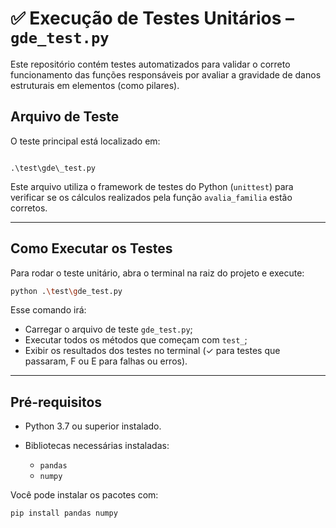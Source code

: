 # ✅ Execução de Testes Unitários – `gde_test.py`

Este repositório contém testes automatizados para validar o correto funcionamento das funções responsáveis por avaliar a gravidade de danos estruturais em elementos (como pilares).

## Arquivo de Teste

O teste principal está localizado em:

```

.\test\gde\_test.py

````

Este arquivo utiliza o framework de testes do Python (`unittest`) para verificar se os cálculos realizados pela função `avalia_familia` estão corretos.

---

## Como Executar os Testes

Para rodar o teste unitário, abra o terminal na raiz do projeto e execute:

```bash
python .\test\gde_test.py
````

Esse comando irá:

* Carregar o arquivo de teste `gde_test.py`;
* Executar todos os métodos que começam com `test_`;
* Exibir os resultados dos testes no terminal (✓ para testes que passaram, F ou E para falhas ou erros).

---

## Pré-requisitos

* Python 3.7 ou superior instalado.
* Bibliotecas necessárias instaladas:

  * `pandas`
  * `numpy`

Você pode instalar os pacotes com:

```bash
pip install pandas numpy
```

